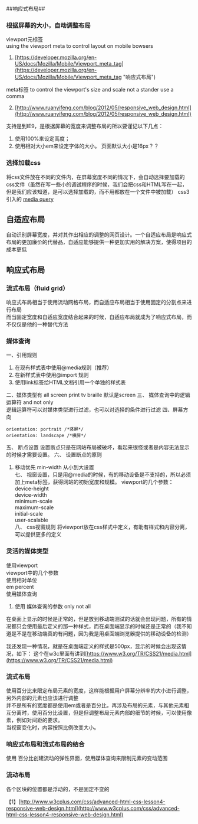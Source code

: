##响应式布局##
### 根据屏幕的大小，自动调整布局 ###
viewport元标签                
using the viewport meta to control layout on mobile bowsers             
1. [https://developer.mozilla.org/en-US/docs/Mozilla/Mobile/Viewport_meta_tag](https://developer.mozilla.org/en-US/docs/Mozilla/Mobile/Viewport_meta_tag "响应式布局")

	<meta name="viewport" content="width=device-width, initial-scale=1">

meta标签 to control the viewport's size and scale
not a stander use a comma

2. [http://www.ruanyifeng.com/blog/2012/05/responsive_web_design.html](http://www.ruanyifeng.com/blog/2012/05/responsive_web_design.html)

支持是到IE9，是根据屏幕的宽度来调整布局的所以要谨记以下几点：
1. 使用100%来设定高度；
2. 使用相对大小em来设定字体的大小。  页面默认大小是16px？？

### 选择加载css ###
将css文件放在不同的文件内，在屏幕宽度不同的情况下，会自动选择要加载的css文件（虽然在写一些小的调试程序的时候，我们会把css和HTML写在一起，但是我们应该知道，是可以选择加载的，而不用都放在一个文件中被加载）
css3 引入的 [media query](https://www.w3.org/TR/CSS21/media.html "media query")

## 自适应布局 ##
自动识别屏幕宽度，并对其作出相应的调整的网页设计。一个自适应布局是响应式布局的更加廉价的代替品，自适应能够提供一种更加实用的解决方案，使得项目的成本更低
## 响应式布局 ##

### 流式布局（fluid grid）

响应式布局相当于使用流动网格布局，而自适应布局相当于使用固定的分割点来进行布局   
而当固定宽度和自适应宽度结合起来的时候，自适应布局就成为了响应式布局，而不仅仅是他的一种替代方法
### 媒体查询 ###
一、引用规则 
1. 在现有样式表中使用@media规则（推荐）
2. 在新样式表中使用@import 规则
3. 使用link标签给HTML文档引用一个单独的样式表     

二、媒体类型有 all screen print tv braille 
默认是screen
三、 媒体查询中的逻辑运算符
and not only    
逻辑运算符可以对媒体类型进行过滤，也可以对选择的条件进行过滤
四、屏幕方向

	orientation: portrait /*竖屏*/
	orientation: landscape /*横屏*/
五、 断点设置
设置断点只是在网站布局被破坏，看起来很怪或者是内容无法显示的时候才需要设置。
六、 设置断点的原则
1. 移动优先   min-width 从小到大设置   
七、 视窗设置，只是用@media的时候，有的移动设备是不支持的，所以必须加上meta标签，获得网站的初始宽度和规模。
viewport的几个参数：
device-height   
device-width      
minimum-scale     
maximum-scale     
initial-scale    
user-scalable       
八、 css视窗规则
将viewport放在css样式中定义，有助有样式和内容分离，可以提供更多的定义  
### 灵活的媒体类型 ###

使用viewport   
viewport中的几个参数      
使用相对单位      
em percent    
使用媒体查询   
1. 使用
媒体查询的参数  only not all    











在桌面上显示的时候是正常的，但是放到移动端测试的话就会出现问题，所有的情况都只会使用最后定义的那一种样式，而在桌面端显示的时候还是正常的（我不知道是不是在移动端真的有问题，因为我是用桌面端浏览器提供的移动设备的检测）

我还发现一种情况，就是在桌面端定义的样式是500px，显示的时候会出现这情况，如下： 这个在w3c里面有讲到[https://www.w3.org/TR/CSS21/media.html](https://www.w3.org/TR/CSS21/media.html)

### 流式布局 ###
使用百分比来限定布局元素的宽度，这样能根据用户屏幕分辨率的大小进行调整，另外内部的元素也应该进行调整       
并不是所有的宽度都是使用em或者是百分比，再涉及布局的元素，与其他元素相互分离时，使用百分比设置，但是但调整布局元素内部的细节的时候，可以使用像素，例如对间距的要求。    
当视窗变化时，内容按照比例改变大小。

### 响应式布局和流式布局的结合 ###
使用	百分比创建流动的弹性界面，使用媒体查询来限制元素的变动范围

### 流动布局 ###

各个区块的位置都是浮动的，不是固定不变的

【1】[http://www.w3cplus.com/css/advanced-html-css-lesson4-responsive-web-design.html](http://www.w3cplus.com/css/advanced-html-css-lesson4-responsive-web-design.html)










		














